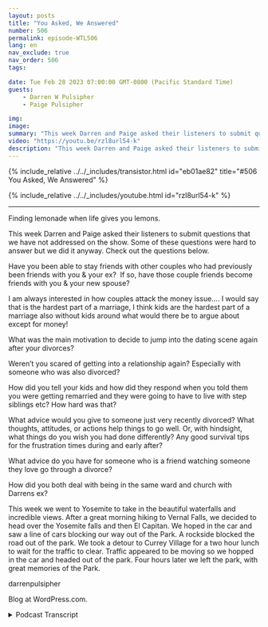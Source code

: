 ```yaml
---
layout: posts
title: "You Asked, We Answered"
number: 506
permalink: episode-WTL506
lang: en
nav_exclude: true
nav_order: 506
tags:

date: Tue Feb 28 2023 07:00:00 GMT-0800 (Pacific Standard Time)
guests:
    - Darren W Pulsipher
    - Paige Pulsipher

img: 
image: 
summary: "This week Darren and Paige asked their listeners to submit questions that we have not addressed on the show. Some of these questions were hard to answer but we did it anyway. Check out the questions below.Have you been able to stay friends with other couples who had previously been friends with you & your ex?  If so, have those couple friends become friends with you & your new spouse?I am always interested in how couples attack the money issue…. I would say that is the hardest part of a marriage, I think kids are the hardest part of a marriage also without kids around what would there be to argue about except for money!What was the main motivation to decide to jump into the dating scene again after your divorces?Weren't you scared of getting into a relationship again? Especially with someone who was also divorced?How did you tell your kids and how did they respond when you told them you were getting remarried and they were going to have to live with step siblings etc? How hard was that?What advice would you give to someone just very recently divorced? What thoughts, attitudes, or actions help things to go well. Or, with hindsight, what things do you wish you had done differently? Any good survival tips for the frustration times during and early after?What advice do you have for someone who is a friend watching someone they love go through a divorce?How did you both deal with being in the same ward and church with Darrens ex?Lemonade Moment of the WeekThis week we went to Yosemite to take in the beautiful waterfalls and incredible views. After a great morning hiking to Vernal Falls, we decided to head over the Yosemite falls and then El Capitan. We hoped in the car and saw a line of cars blocking our way out of the Park. A rockside blocked the road out of the park. We took a detour to Currey Village for a two hour lunch to wait for the traffic to clear. Traffic appeared to be moving so we hopped in the car and headed out of the park. Four hours later we left the park, with great memories of the Park."
video: "https://youtu.be/rzl8url54-k"
description: "This week Darren and Paige asked their listeners to submit questions that we have not addressed on the show. Some of these questions were hard to answer but we did it anyway. Check out the questions below.Have you been able to stay friends with other couples who had previously been friends with you & your ex?  If so, have those couple friends become friends with you & your new spouse?I am always interested in how couples attack the money issue…. I would say that is the hardest part of a marriage, I think kids are the hardest part of a marriage also without kids around what would there be to argue about except for money!What was the main motivation to decide to jump into the dating scene again after your divorces?Weren't you scared of getting into a relationship again? Especially with someone who was also divorced?How did you tell your kids and how did they respond when you told them you were getting remarried and they were going to have to live with step siblings etc? How hard was that?What advice would you give to someone just very recently divorced? What thoughts, attitudes, or actions help things to go well. Or, with hindsight, what things do you wish you had done differently? Any good survival tips for the frustration times during and early after?What advice do you have for someone who is a friend watching someone they love go through a divorce?How did you both deal with being in the same ward and church with Darrens ex?Lemonade Moment of the WeekThis week we went to Yosemite to take in the beautiful waterfalls and incredible views. After a great morning hiking to Vernal Falls, we decided to head over the Yosemite falls and then El Capitan. We hoped in the car and saw a line of cars blocking our way out of the Park. A rockside blocked the road out of the park. We took a detour to Currey Village for a two hour lunch to wait for the traffic to clear. Traffic appeared to be moving so we hopped in the car and headed out of the park. Four hours later we left the park, with great memories of the Park."
---
```


<div>
{% include_relative ../../_includes/transistor.html id="eb01ae82" title="#506 You Asked, We Answered" %}

{% include_relative ../../_includes/youtube.html id="rzl8url54-k" %}
</div>

---

Finding lemonade when life gives you lemons.

This week Darren and Paige asked their listeners to submit questions that we have not addressed on the show. Some of these questions were hard to answer but we did it anyway. Check out the questions below.

Have you been able to stay friends with other couples who had previously been friends with you & your ex?  If so, have those couple friends become friends with you & your new spouse?

I am always interested in how couples attack the money issue…. I would say that is the hardest part of a marriage, I think kids are the hardest part of a marriage also without kids around what would there be to argue about except for money!

What was the main motivation to decide to jump into the dating scene again after your divorces?

Weren’t you scared of getting into a relationship again? Especially with someone who was also divorced?

How did you tell your kids and how did they respond when you told them you were getting remarried and they were going to have to live with step siblings etc? How hard was that?

What advice would you give to someone just very recently divorced? What thoughts, attitudes, or actions help things to go well. Or, with hindsight, what things do you wish you had done differently? Any good survival tips for the frustration times during and early after?

What advice do you have for someone who is a friend watching someone they love go through a divorce?

How did you both deal with being in the same ward and church with Darrens ex?

This week we went to Yosemite to take in the beautiful waterfalls and incredible views. After a great morning hiking to Vernal Falls, we decided to head over the Yosemite falls and then El Capitan. We hoped in the car and saw a line of cars blocking our way out of the Park. A rockside blocked the road out of the park. We took a detour to Currey Village for a two hour lunch to wait for the traffic to clear. Traffic appeared to be moving so we hopped in the car and headed out of the park. Four hours later we left the park, with great memories of the Park.



darrenpulsipher

Blog at WordPress.com.



<details>
<summary> Podcast Transcript </summary>

<p></p>

</details>
